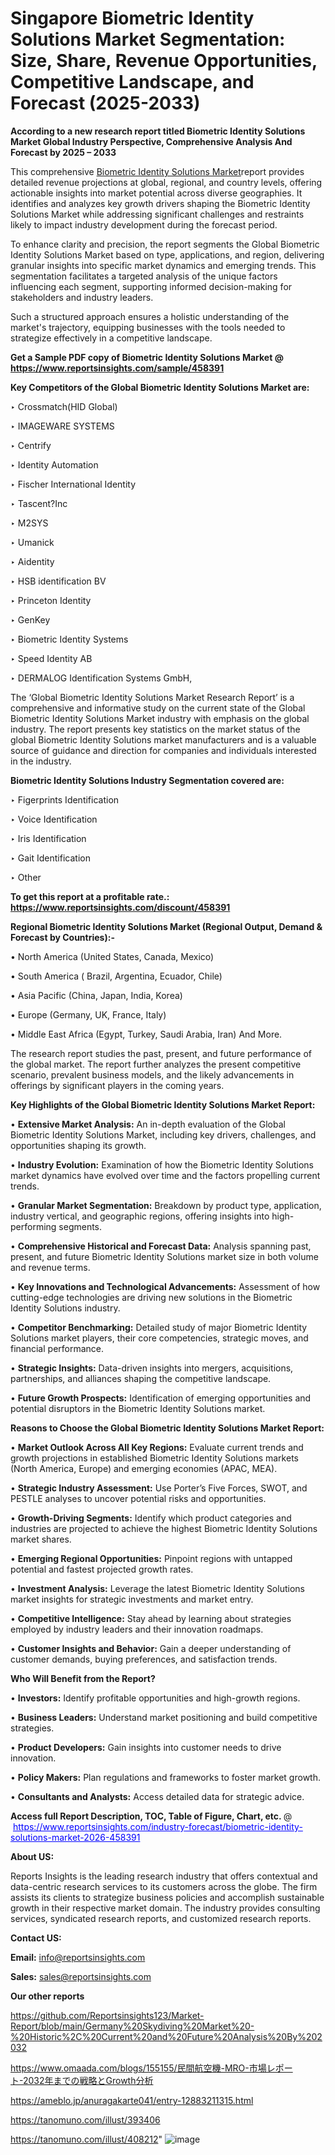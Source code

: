 # Singapore Biometric Identity Solutions Market Segmentation: Size, Share, Revenue Opportunities, Competitive Landscape, and Forecast (2025-2033)

<strong>According to a new research report titled Biometric Identity Solutions Market Global Industry Perspective, Comprehensive Analysis And Forecast by 2025 – 2033</strong>

This comprehensive <a href=https://www.reportsinsights.com/sample/458391>Biometric Identity Solutions Market</a>report provides detailed revenue projections at global, regional, and country levels, offering actionable insights into market potential across diverse geographies. It identifies and analyzes key growth drivers shaping the Biometric Identity Solutions Market while addressing significant challenges and restraints likely to impact industry development during the forecast period.

To enhance clarity and precision, the report segments the Global Biometric Identity Solutions Market based on type, applications, and region, delivering granular insights into specific market dynamics and emerging trends. This segmentation facilitates a targeted analysis of the unique factors influencing each segment, supporting informed decision-making for stakeholders and industry leaders.

Such a structured approach ensures a holistic understanding of the market's trajectory, equipping businesses with the tools needed to strategize effectively in a competitive landscape.

<strong>Get a Sample PDF copy of Biometric Identity Solutions Market </strong><strong>@<a href=https://www.reportsinsights.com/sample/458391 style=color:#0000ff;> https://www.reportsinsights.com/sample/458391</a></strong></font>

<strong>Key Competitors of the Global Biometric Identity Solutions Market are:</strong>

‣ Crossmatch(HID Global)

‣ IMAGEWARE SYSTEMS

‣ Centrify

‣ Identity Automation

‣ Fischer International Identity

‣ Tascent?Inc

‣ M2SYS

‣ Umanick

‣ Aidentity

‣ HSB identification BV

‣ Princeton Identity

‣ GenKey

‣ Biometric Identity Systems

‣ Speed Identity AB

‣ DERMALOG Identification Systems GmbH,

The ‘Global Biometric Identity Solutions Market Research Report’ is a comprehensive and informative study on the current state of the Global Biometric Identity Solutions Market industry with emphasis on the global industry. The report presents key statistics on the market status of the global Biometric Identity Solutions market manufacturers and is a valuable source of guidance and direction for companies and individuals interested in the industry.

<strong>Biometric Identity Solutions Industry Segmentation covered are:</strong>

‣ Figerprints Identification

‣ Voice Identification

‣ Iris Identification

‣ Gait Identification

‣ Other

<strong>To get this report at a profitable rate.: <a href=https://www.reportsinsights.com/discount/458391 style=color:#0000ff;>https://www.reportsinsights.com/discount/458391</a></strong></font>

<strong>Regional Biometric Identity Solutions Market (Regional Output, Demand &amp; Forecast by Countries):-</strong>

• North America (United States, Canada, Mexico)

• South America ( Brazil, Argentina, Ecuador, Chile)

• Asia Pacific (China, Japan, India, Korea)

• Europe (Germany, UK, France, Italy)

• Middle East Africa (Egypt, Turkey, Saudi Arabia, Iran) And More.

The research report studies the past, present, and future performance of the global market. The report further analyzes the present competitive scenario, prevalent business models, and the likely advancements in offerings by significant players in the coming years.

<strong>Key Highlights of the Global Biometric Identity Solutions Market Report:</strong>

• <strong>Extensive Market Analysis:</strong> An in-depth evaluation of the Global Biometric Identity Solutions Market, including key drivers, challenges, and opportunities shaping its growth.

• <strong>Industry Evolution:</strong> Examination of how the Biometric Identity Solutions market dynamics have evolved over time and the factors propelling current trends.

• <strong>Granular Market Segmentation:</strong> Breakdown by product type, application, industry vertical, and geographic regions, offering insights into high-performing segments.

• <strong>Comprehensive Historical and Forecast Data:</strong> Analysis spanning past, present, and future Biometric Identity Solutions market size in both volume and revenue terms.

• <strong>Key Innovations and Technological Advancements:</strong> Assessment of how cutting-edge technologies are driving new solutions in the Biometric Identity Solutions industry.

• <strong>Competitor Benchmarking:</strong> Detailed study of major Biometric Identity Solutions market players, their core competencies, strategic moves, and financial performance.

• <strong>Strategic Insights:</strong> Data-driven insights into mergers, acquisitions, partnerships, and alliances shaping the competitive landscape.

• <strong>Future Growth Prospects:</strong> Identification of emerging opportunities and potential disruptors in the Biometric Identity Solutions market.

<strong>Reasons to Choose the Global Biometric Identity Solutions Market Report:</strong>

• <strong>Market Outlook Across All Key Regions:</strong> Evaluate current trends and growth projections in established Biometric Identity Solutions markets (North America, Europe) and emerging economies (APAC, MEA).

• <strong>Strategic Industry Assessment:</strong> Use Porter’s Five Forces, SWOT, and PESTLE analyses to uncover potential risks and opportunities.

• <strong>Growth-Driving Segments:</strong> Identify which product categories and industries are projected to achieve the highest Biometric Identity Solutions market shares.

• <strong>Emerging Regional Opportunities:</strong> Pinpoint regions with untapped potential and fastest projected growth rates.

• <strong>Investment Analysis:</strong> Leverage the latest Biometric Identity Solutions market insights for strategic investments and market entry.

• <strong>Competitive Intelligence:</strong> Stay ahead by learning about strategies employed by industry leaders and their innovation roadmaps.

• <strong>Customer Insights and Behavior:</strong> Gain a deeper understanding of customer demands, buying preferences, and satisfaction trends.

<strong>Who Will Benefit from the Report?</strong>

• <strong>Investors:</strong> Identify profitable opportunities and high-growth regions.

• <strong>Business Leaders:</strong> Understand market positioning and build competitive strategies.

• <strong>Product Developers:</strong> Gain insights into customer needs to drive innovation.

• <strong>Policy Makers:</strong> Plan regulations and frameworks to foster market growth.

• <strong>Consultants and Analysts:</strong> Access detailed data for strategic advice.
</ul>
<strong>Access full Report Description, TOC, Table of Figure, Chart, etc. </strong>@  <a href=https://www.reportsinsights.com/industry-forecast/biometric-identity-solutions-market-2026-458391 style=color:#0000ff;>https://www.reportsinsights.com/industry-forecast/biometric-identity-solutions-market-2026-458391</a></font>

<strong><strong>About US</strong>:</strong>

Reports Insights is the leading research industry that offers contextual and data-centric research services to its customers across the globe. The firm assists its clients to strategize business policies and accomplish sustainable growth in their respective market domain. The industry provides consulting services, syndicated research reports, and customized research reports.

<strong>Contact US:</strong>

<p class=""""><b>Email:</b> <a href=mailto:info@reportsinsights.com>info@reportsinsights.com</a></p>
<p class=""""><b>Sales:</b> <a href=mailto:sales@reportsinsights.com>sales@reportsinsights.com</a></p>

<strong>Our other reports</strong>

<a href=https://github.com/Reportsinsights123/Market-Report/blob/main/Germany%20Skydiving%20Market%20-%20Historic%2C%20Current%20and%20Future%20Analysis%20By%202032>https://github.com/Reportsinsights123/Market-Report/blob/main/Germany%20Skydiving%20Market%20-%20Historic%2C%20Current%20and%20Future%20Analysis%20By%202032</a>

<a href=https://www.omaada.com/blogs/155155/民間航空機-MRO-市場レポート-2032年までの戦略とGrowth分析>https://www.omaada.com/blogs/155155/民間航空機-MRO-市場レポート-2032年までの戦略とGrowth分析</a>

<a href=https://ameblo.jp/anuragakarte041/entry-12883211315.html>https://ameblo.jp/anuragakarte041/entry-12883211315.html</a>

<a href=https://tanomuno.com/illust/393406>https://tanomuno.com/illust/393406</a>

<a href=https://tanomuno.com/illust/408212>https://tanomuno.com/illust/408212</a>"
![image](https://github.com/user-attachments/assets/cd6ddef0-f085-4098-86e9-c1420fb27b94)
